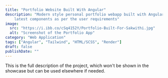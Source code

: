 ```yaml
---
title: "Portfolio Website Built With Angular"
description: "Modern style personal portfolio webapp built with Angular. Designed with 
    latest components as per the user requirements"
image:
  src: "https://i.ibb.co/cSq4152Y/Portfolio-Built-For-Sakwithi.jpg"
  alt: "Screenshot of the Portfolio App"
category: "Web Application"
tags: ["Angular", "Tailwind", "HTML/SCSS", "Render"]
draft: false
publishDate: ""
---
```


This is the full description of the project, which won't be shown in the showcase but can be used elsewhere if needed.